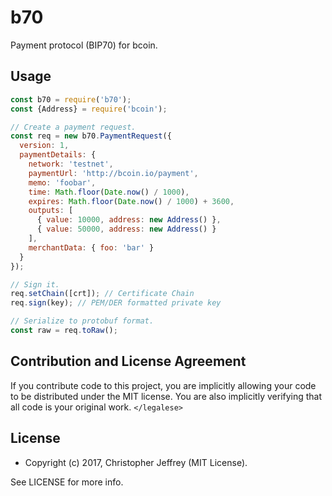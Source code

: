 # b70

Payment protocol (BIP70) for bcoin.

## Usage

``` js
const b70 = require('b70');
const {Address} = require('bcoin');

// Create a payment request.
const req = new b70.PaymentRequest({
  version: 1,
  paymentDetails: {
    network: 'testnet',
    paymentUrl: 'http://bcoin.io/payment',
    memo: 'foobar',
    time: Math.floor(Date.now() / 1000),
    expires: Math.floor(Date.now() / 1000) + 3600,
    outputs: [
      { value: 10000, address: new Address() },
      { value: 50000, address: new Address() }
    ],
    merchantData: { foo: 'bar' }
  }
});

// Sign it.
req.setChain([crt]); // Certificate Chain
req.sign(key); // PEM/DER formatted private key

// Serialize to protobuf format.
const raw = req.toRaw();
```

## Contribution and License Agreement

If you contribute code to this project, you are implicitly allowing your code
to be distributed under the MIT license. You are also implicitly verifying that
all code is your original work. `</legalese>`

## License

- Copyright (c) 2017, Christopher Jeffrey (MIT License).

See LICENSE for more info.
